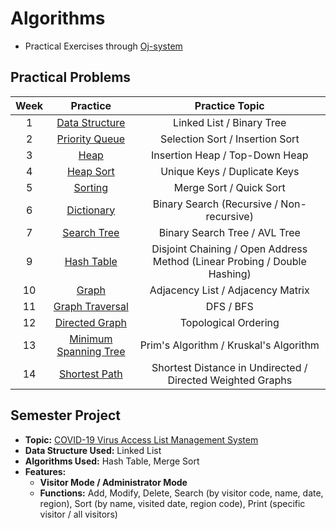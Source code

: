 # Algorithms
* Practical Exercises through [Oj-system](https://ex-oj.sejong.ac.kr)

## Practical Problems
| Week | Practice | Practice Topic | 
|:---:|:---:|:---:|
| 1 | [Data Structure](https://github.com/MoonEeSun/Algorithms/tree/main/practice/01_DS_practice) | Linked List / Binary Tree |
| 2 | [Priority Queue](https://github.com/MoonEeSun/Algorithms/tree/main/practice/02_priority_Queue) | Selection Sort / Insertion Sort |
| 3 | [Heap](https://github.com/MoonEeSun/Algorithms/tree/main/practice/03_heap) | Insertion Heap / Top-Down Heap |
| 4 | [Heap Sort](https://github.com/MoonEeSun/Algorithms/tree/main/practice/04_heap_sort) | Unique Keys / Duplicate Keys |
| 5 | [Sorting](https://github.com/MoonEeSun/Algorithms/tree/main/practice/05_sort) | Merge Sort / Quick Sort |
| 6 | [Dictionary](https://github.com/MoonEeSun/Algorithms/tree/main/practice/06_dictionary) | Binary Search (Recursive / Non-recursive) |
| 7 | [Search Tree](https://github.com/MoonEeSun/Algorithms/tree/main/practice/07_tree_search) | Binary Search Tree / AVL Tree |
| 9 | [Hash Table](https://github.com/MoonEeSun/Algorithms/tree/main/practice/09_hash_table) | Disjoint Chaining / Open Address Method (Linear Probing / Double Hashing) |
| 10 | [Graph](https://github.com/MoonEeSun/Algorithms/tree/main/practice/10_graph) | Adjacency List / Adjacency Matrix |
| 11 | [Graph Traversal](https://github.com/MoonEeSun/Algorithms/tree/main/practice/11_graph_traversal) | DFS / BFS |
| 12 | [Directed Graph](https://github.com/MoonEeSun/Algorithms/tree/main/practice/12_directed_graph) | Topological Ordering |
| 13 | [Minimum Spanning Tree](https://github.com/MoonEeSun/Algorithms/tree/main/practice/13_minimum_spanning_tree) | Prim's Algorithm / Kruskal's Algorithm |
| 14 | [Shortest Path](https://github.com/MoonEeSun/Algorithms/tree/main/practice/14_shortest_path) | Shortest Distance in Undirected / Directed Weighted Graphs |

## Semester Project
* **Topic:** [COVID-19 Virus Access List Management System](https://github.com/MoonEeSun/Algorithms/tree/main/semester_project)
* **Data Structure Used:** Linked List
* **Algorithms Used:** Hash Table, Merge Sort
* **Features:**
  - **Visitor Mode / Administrator Mode**
  - **Functions:** Add, Modify, Delete, Search (by visitor code, name, date, region), Sort (by name, visited date, region code), Print (specific visitor / all visitors)
